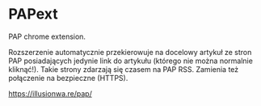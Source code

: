 # PAPext
PAP chrome extension.

Rozszerzenie automatycznie przekierowuje na docelowy artykuł ze stron PAP posiadających jedynie link do artykułu (którego nie można normalnie kliknąć!). Takie strony zdarzają się czasem na PAP RSS. Zamienia też połączenie na bezpieczne (HTTPS).

https://illusionwa.re/pap/
